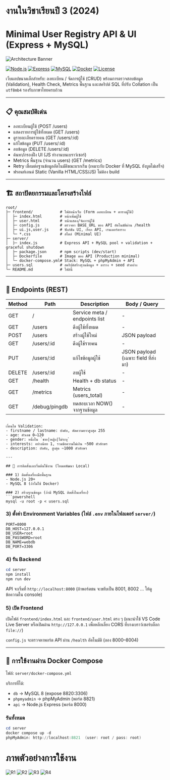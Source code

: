 # งานในวิชาเรียนปี 3 (2024)
# Minimal User Registry API & UI (Express + MySQL)

![Architecture Banner](Review/R1.png)

[![Node.js](https://img.shields.io/badge/Backend-Node.js%2020-43853D?logo=node.js&logoColor=white)](./server)
[![Express](https://img.shields.io/badge/API-Express-000?logo=express&logoColor=white)](./server/index.js)
[![MySQL](https://img.shields.io/badge/Database-MySQL%208-0F5D95?logo=mysql&logoColor=white)](https://www.mysql.com/)
[![Docker](https://img.shields.io/badge/Deploy-Docker%20Compose-2496ED?logo=docker&logoColor=white)](./server/docker-compose.yml)
[![License](https://img.shields.io/badge/License-ISC-lightgrey)](./LICENSE)

เว็บแอปขนาดเล็กสำหรับ: ลงทะเบียน / จัดการผู้ใช้ (CRUD) พร้อมการตรวจสอบข้อมูล (Validation), Health Check, Metrics พื้นฐาน และสคริปต์ SQL ที่ปรับ Collation เป็น `utf8mb4` รองรับภาษาไทยครบถ้วน

---

## 📋 คุณสมบัติเด่น
- ลงทะเบียนผู้ใช้ (POST /users)
- แสดงรายการผู้ใช้ทั้งหมด (GET /users)
- ดูรายละเอียดรายคน (GET /users/:id)
- แก้ไขข้อมูล (PUT /users/:id)
- ลบข้อมูล (DELETE /users/:id)
- ค้นหา/กรองฝั่ง UI (JS ทำงานบนเบราว์เซอร์)
- Metrics พื้นฐาน (จำนวน users) (GET /metrics)
- Retry เชื่อมต่อฐานข้อมูลอัตโนมัติขณะแรกเริ่ม (เหมาะกับ Docker ที่ MySQL ยังบูตไม่เสร็จ)
- ฟรอนท์เอนด์ Static (Vanilla HTML/CSS/JS) ไม่ต้อง build

---

## 🏗️ สถาปัตยกรรมและโครงสร้างไฟล์

```
root/
├─ frontend/            # ไฟล์หน้าเว็บ (Form ลงทะเบียน + ตารางผู้ใช้)
│  ├─ index.html        # หน้าเพิ่มผู้ใช้
│  ├─ user.html         # หน้าแสดง/จัดการผู้ใช้
│  ├─ config.js         # ตรวจหา BASE_URL ของ API อัตโนมัติผ่าน /health
│  ├─ ui.js,user.js     # ฟังก์ชัน UI, เรียก API, เรนเดอร์ตาราง
│  └─ *.css             # สไตล์ (Minimal UI)
├─ server/
│  ├─ index.js          # Express API + MySQL pool + validation + graceful shutdown
│  ├─ package.json      # npm scripts (dev/start)
│  ├─ Dockerfile        # Image ของ API (Production minimal)
│  └─ docker-compose.yml# Stack: MySQL + phpMyAdmin + API
├─ users.sql            # สคริปต์สร้างฐานข้อมูล + ตาราง + seed ตัวอย่าง
└─ README.md            # ไฟล์นี้
```

---

## 🔌 Endpoints (REST)

| Method | Path          | Description                    | Body / Query |
|--------|---------------|--------------------------------|--------------|
| GET    | /             | Service meta / endpoints list  | - |
| GET    | /users        | ดึงผู้ใช้ทั้งหมด               | - |
| POST   | /users        | สร้างผู้ใช้ใหม่                | JSON payload |
| GET    | /users/:id    | ดึงผู้ใช้รายคน                 | - |
| PUT    | /users/:id    | แก้ไขข้อมูลผู้ใช้              | JSON payload (เฉพาะ field ที่ส่งมา) |
| DELETE | /users/:id    | ลบผู้ใช้                        | - |
| GET    | /health       | Health + db status             | - |
| GET    | /metrics      | Metrics (users_total)          | - |
| GET    | /debug/pingdb | ทดสอบเวลา NOW() จากฐานข้อมูล   | - |

```

เงื่อนไข Validation:
- firstname / lastname: บังคับ, ตัดความยาวสูงสุด 255
- age: ตัวเลข 0–120
- gender: หนึ่งใน `ชาย|หญิง|ไม่ระบุ`
- interests: อย่างน้อย 1, รวมข้อความไม่เกิน ~500 ตัวอักษร
- description: บังคับ, สูงสุด ~1000 ตัวอักษร

---

## 🚀 การติดตั้งและเริ่มต้นใช้งาน (โหมดพัฒนา Local)

### 1) ติดตั้งเครื่องมือพื้นฐาน
- Node.js 20+
- MySQL 8 (ถ้าไม่ใช้ Docker)

### 2) สร้างฐานข้อมูล (ถ้ามี MySQL ติดตั้งในเครื่อง)
```powershell
mysql -u root -p < users.sql
```

### 3) ตั้งค่า Environment Variables (ไฟล์ `.env` ภายในโฟลเดอร์ `server/`)
```env
PORT=8000
DB_HOST=127.0.0.1
DB_USER=root
DB_PASSWORD=root
DB_NAME=webdb
DB_PORT=3306
```

### 4) รัน Backend
```powershell
cd server
npm install
npm run dev
```
API จะเริ่มที่ `http://localhost:8000` (ถ้าพอร์ตชน จะขยับเป็น 8001, 8002 … ให้ดูข้อความใน console)

### 5) เปิด Frontend
เปิดไฟล์ `frontend/index.html` และ `frontend/user.html` ตรง ๆ (แนะนำใช้ VS Code Live Server หรือเปิดผ่าน `http://127.0.0.1` เพื่อหลีกเลี่ยง CORS ที่บางเบราว์เซอร์บล็อก `file://`)

`config.js` จะตรวจหาพอร์ต API ผ่าน `/health` อัตโนมัติ (ลอง 8000–8004)

---

## 🐳 การใช้งานผ่าน Docker Compose

ไฟล์: `server/docker-compose.yml`

บริการที่ได้:
- `db`          → MySQL 8 (expose 8820:3306)
- `phpmyadmin`  → phpMyAdmin (พอร์ต 8821)
- `api`         → Node.js Express (พอร์ต 8000)

### รันทั้งหมด
```powershell
cd server
docker compose up -d
phpMyAdmin: http://localhost:8821  (user: root / pass: root)
```
# ภาพตัวอย่างการใช้งาน
![R1](Review/R1.png)
![R2](Review/R2.png)
![R3](Review/R3.png)
![R4](Review/R4.png)
